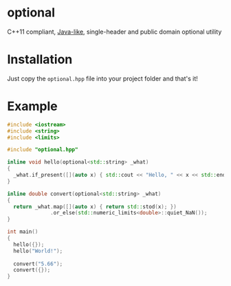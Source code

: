 # optional
C++11 compliant, [Java-like](https://docs.oracle.com/javase/8/docs/api/java/util/Optional.html), single-header and public domain optional utility

# Installation
Just copy the `optional.hpp` file into your project folder and that's it!

# Example
```cpp
#include <iostream>
#include <string>
#include <limits>

#include "optional.hpp"

inline void hello(optional<std::string> _what)
{
  _what.if_present([](auto x) { std::cout << "Hello, " << x << std::endl; });
}

inline double convert(optional<std::string> _what)
{
  return _what.map([](auto x) { return std::stod(x); })
              .or_else(std::numeric_limits<double>::quiet_NaN());
}

int main()
{
  hello({});
  hello("World!");
  
  convert("5.66");
  convert({});
}

```
